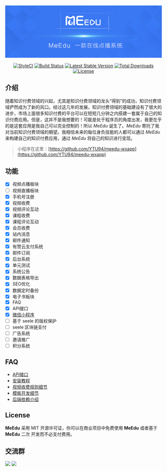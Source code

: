 <p align="center"><img src="public/images/meedu.jpg"/></p>

<p align="center">
<a href="https://github.styleci.io/repos/127536154"><img src="https://github.styleci.io/repos/127536154/shield?branch=master" alt="StyleCI"></a>
<a href="https://travis-ci.org/Qsnh/meedu"><img src="https://travis-ci.org/Qsnh/meedu.svg?branch=master" alt="Build Status"></a>
<a href="https://packagist.org/packages/Qsnh/meedu"><img src="https://poser.pugx.org/qsnh/meedu/v/stable.svg" alt="Latest Stable Version"></a>
<a href="https://packagist.org/packages/Qsnh/meedu"><img src="https://poser.pugx.org/qsnh/meedu/downloads" alt="Total Downloads"></a>
<a href="https://packagist.org/packages/Qsnh/meedu"><img src="https://poser.pugx.org/qsnh/meedu/license" alt="License"></a>
</p>

## 介绍

随着知识付费领域的兴起，尤其是知识付费领域的龙头“得到”的成功，知识付费领域俨然成为了新的风口。经过这几年的发展，知识付费领域的基础建设有了很大的进步，市场上面很多知识付费的平台可以在短短几分钟之内搭建一套属于自己的知识付费应用。但是，这并不是我想要的！可能是处于程序员的角度出发，我更在乎的是这套应用是我自己可以完全控制的！所以 *MeEdu* 诞生了。*MeEdu* 寄托了我对当前知识付费领域的期望。我相信未来的每位身负技能的人都可以通过 *MeEdu* 来构建自己的知识付费应用，通过 *MeEdu* 将自己的知识进行变现。

> 小程序在这里：[https://github.com/YTU94/meedu-wxapp](https://github.com/YTU94/meedu-wxapp)

## 功能

- [x] 视频点播板块
- [ ] 视频直播板块
- [x] 手机号注册
- [x] 视频收费
- [x] 视频评论互动
- [x] 课程收费
- [x] 课程评论互动
- [x] 会员收费
- [x] 站内消息
- [x] 邮件通知
- [x] 有赞云支付系统
- [x] 邮件订阅
- [x] 后台系统
- [x] 单元测试
- [x] 系统公告
- [x] 数据表格导出
- [x] SEO优化
- [x] 数据定时备份
- [x] 电子书板块
- [x] FAQ
- [x] API接口
- [x] [微信小程序](https://github.com/YTU94/meedu-wxapp)
- [ ] 基于 seele 的版权保护
- [ ] seele 区块链支付
- [ ] 广告系统
- [ ] 邀请推广
- [ ] 积分系统

## FAQ

- [API接口](docs/api/v1/README.md)
- [安装教程](docs/安装教程.md)
- [视频收费规则细节](docs/收费规则.md)
- [模板开发细节](docs/模板开发细节.md)
- [后端依赖介绍](docs/meedu后端依赖介绍.md)

## License

**MeEdu** 采用 MIT 开源许可证，你可以在商业项目中免费使用 **MeEdu** 或者基于 **MeEdu** 二次 开发而不必支付费用。

## 交流群

<p>
<img src="https://s1.ax1x.com/2018/09/29/ilrWvt.jpg" width=300>
<img src="https://s1.ax1x.com/2018/09/29/ilrhKP.png" width=300>
</p>
